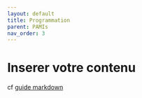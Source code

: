 ```yaml
---
layout: default
title: Programmation
parent: PAMIs
nav_order: 3
---
```


# Inserer votre contenu

cf [guide markdown](https://www.markdownguide.org/)